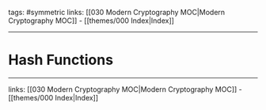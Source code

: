 tags: #symmetric
links:  [[030 Modern Cryptography MOC|Modern Cryptography MOC]] - [[themes/000 Index|Index]]

---
# Hash Functions


---
links:  [[030 Modern Cryptography MOC|Modern Cryptography MOC]] - [[themes/000 Index|Index]]
